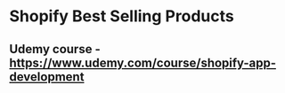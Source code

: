 # Shopify Best Selling Products
## Udemy course - https://www.udemy.com/course/shopify-app-development
